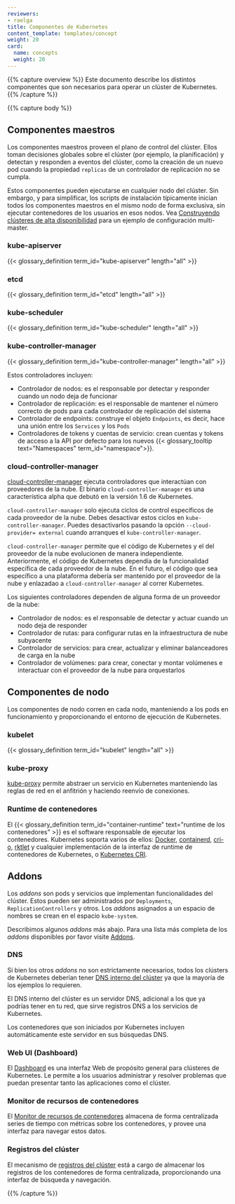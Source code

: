 ```yaml
---
reviewers:
- raelga
title: Componentes de Kubernetes
content_template: templates/concept
weight: 20
card:
  name: concepts
  weight: 20
---
```


{{% capture overview %}}
Este documento describe los distintos componentes que
son necesarios para operar un clúster de Kubernetes.
{{% /capture %}}

{{% capture body %}}
## Componentes maestros

Los componentes maestros proveen el plano de control del clúster. Ellos toman decisiones globales sobre
el clúster (por ejemplo, la planificación) y detectan y responden a eventos del clúster, como la creación
de un nuevo pod cuando la propiedad `replicas` de un controlador de replicación no se cumpla.

Estos componentes pueden ejecutarse en cualquier nodo del clúster. Sin embargo, y para simplificar, los
scripts de instalación típicamente inician todos los componentes maestros en el mismo nodo de forma exclusiva,
sin ejecutar contenedores de los usuarios en esos nodos. Vea [Construyendo clústeres de alta disponibilidad](/docs/admin/high-availability/) para un ejemplo de configuración multi-master.

### kube-apiserver

{{< glossary_definition term_id="kube-apiserver" length="all" >}}

### etcd

{{< glossary_definition term_id="etcd" length="all" >}}

### kube-scheduler

{{< glossary_definition term_id="kube-scheduler" length="all" >}}

### kube-controller-manager

{{< glossary_definition term_id="kube-controller-manager" length="all" >}}

Estos controladores incluyen:

  * Controlador de nodos: es el responsable por detectar y responder cuando un nodo deja de funcionar
  * Controlador de replicación: es el responsable de mantener el número correcto de pods para cada controlador
  de replicación del sistema
  * Controlador de endpoints: construye el objeto `Endpoints`, es decir, hace una unión entre los `Services` y los `Pods`
  * Controladores de tokens y cuentas de servicio: crean cuentas y tokens de acceso a la API por defecto para los nuevos {{< glossary_tooltip text="Namespaces" term_id="namespace">}}.

### cloud-controller-manager

[cloud-controller-manager](/docs/tasks/administer-cluster/running-cloud-controller/) ejecuta controladores que
interactúan con proveedores de la nube. El binario `cloud-controller-manager` es una característica alpha que debutó en la versión 1.6 de Kubernetes.

`cloud-controller-manager` solo ejecuta ciclos de control específicos de cada proveedor de la nube. Debes
desactivar estos ciclos en `kube-controller-manager`. Puedes desactivarlos pasando la opción `--cloud-provider= external` cuando arranques el `kube-controller-manager`.

`cloud-controller-manager` permite que el código de Kubernetes y el del proveedor de la nube evolucionen de manera independiente. Anteriormente, el código de Kubernetes dependía de la funcionalidad específica de cada proveedor de la nube. En el futuro, el código que sea específico a una plataforma debería ser mantenido por el proveedor de la nube y enlazadao a `cloud-controller-manager` al correr Kubernetes.

Los siguientes controladores dependen de alguna forma de un proveedor de la nube:

  * Controlador de nodos: es el responsable de detectar y actuar cuando un nodo deja de responder
  * Controlador de rutas: para configurar rutas en la infraestructura de nube subyacente
  * Controlador de servicios: para crear, actualizar y eliminar balanceadores de carga en la nube
  * Controlador de volúmenes: para crear, conectar y montar volúmenes e interactuar con el proveedor de la nube para orquestarlos

## Componentes de nodo

Los componentes de nodo corren en cada nodo, manteniendo a los pods en funcionamiento y proporcionando el entorno de ejecución de Kubernetes.

### kubelet

{{< glossary_definition term_id="kubelet" length="all" >}}

### kube-proxy

[kube-proxy](/docs/admin/kube-proxy/) permite abstraer un servicio en Kubernetes manteniendo las
reglas de red en el anfitrión y haciendo reenvío de conexiones.

### Runtime de contenedores

El {{< glossary_definition term_id="container-runtime" text="runtime de los contenedores" >}} es el software responsable de ejecutar los contenedores. Kubernetes soporta varios de
ellos: [Docker](http://www.docker.com), [containerd](https://containerd.io), [cri-o](https://cri-o.io/), [rktlet](https://github.com/kubernetes-incubator/rktlet) y cualquier implementación de la interfaz de runtime de contenedores de Kubernetes, o [Kubernetes CRI](https://github.com/kubernetes/community/blob/master/contributors/devel/sig-node/container-runtime-interface.md).

## Addons

Los _addons_ son pods y servicios que implementan funcionalidades del clúster. Estos pueden ser administrados
por `Deployments`, `ReplicationControllers` y otros. Los _addons_ asignados a un espacio de nombres se crean en el espacio `kube-system`.

Describimos algunos _addons_ más abajo. Para una lista más completa de los _addons_ disponibles por favor visite [Addons](/docs/concepts/cluster-administration/addons/).

### DNS

Si bien los otros _addons_ no son estrictamente necesarios, todos los clústers de Kubernetes deberían tener [DNS interno del clúster](/docs/concepts/services-networking/dns-pod-service/) ya que la mayoría de los ejemplos lo requieren.

El DNS interno del clúster es un servidor DNS, adicional a los que ya podrías tener en tu red, que sirve registros DNS a los servicios de Kubernetes.

Los contenedores que son iniciados por Kubernetes incluyen automáticamente este servidor en sus búsquedas DNS.

### Web UI (Dashboard)

El [Dashboard](/docs/tasks/access-application-cluster/web-ui-dashboard/) es una interfaz Web de propósito general para clústeres de Kubernetes. Le permite a los usuarios administrar y resolver problemas que puedan presentar tanto las aplicaciones como el clúster.

### Monitor de recursos de contenedores

El [Monitor de recursos de contenedores](/docs/tasks/debug-application-cluster/resource-usage-monitoring/) almacena
de forma centralizada series de tiempo con métricas sobre los contenedores, y provee una interfaz para navegar estos
datos.

### Registros del clúster

El mecanismo de [registros del clúster](/docs/concepts/cluster-administration/logging/) está a cargo de almacenar
los registros de los contenedores de forma centralizada, proporcionando una interfaz de búsqueda y navegación.

{{% /capture %}}


